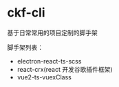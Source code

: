 # ckf-cli

基于日常常用的项目定制的脚手架

脚手架列表：

- electron-react-ts-scss
- react-crx(react 开发谷歌插件框架)
- vue2-ts-vuexClass
